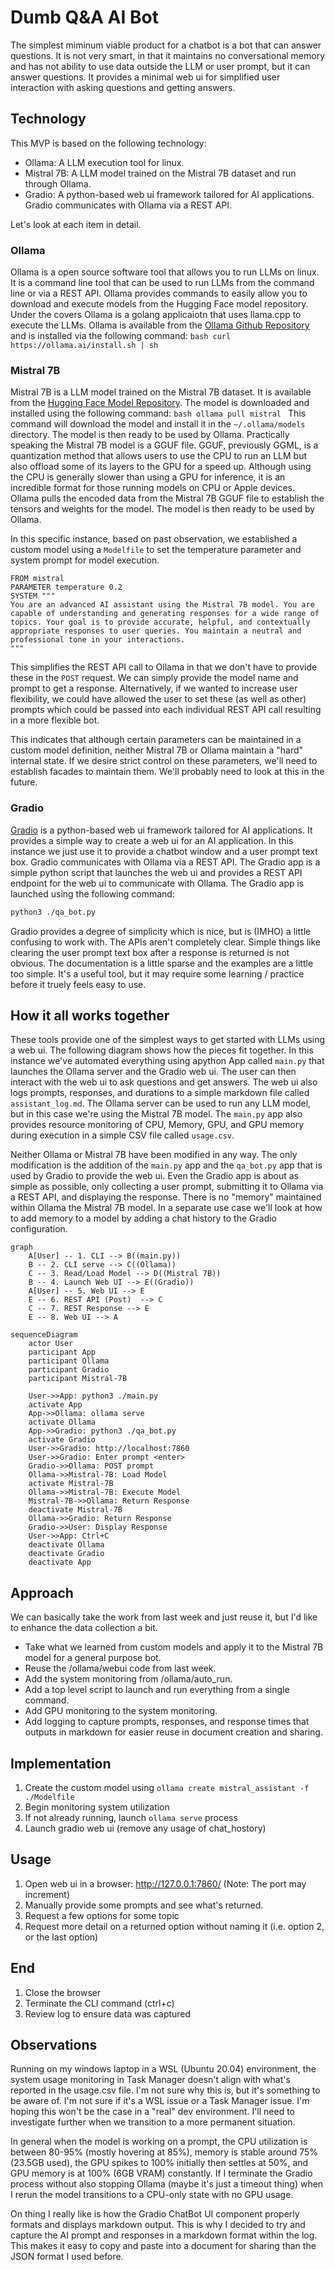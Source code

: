# Dumb Q&A AI Bot

The simplest miminum viable product for a chatbot is a bot that can answer questions. It is not very smart, in that it maintains no conversational memory and has not ability to use data outside the LLM or user prompt, but it can answer questions.  It provides a minimal web ui for simplified user interaction with asking questions and getting answers.

## Technology

This MVP is based on the following technology:
- Ollama:  A LLM execution tool for linux.
- Mistral 7B:  A LLM model trained on the Mistral 7B dataset and run through Ollama.
- Gradio: A python-based web ui framework tailored for AI applications.  Gradio communicates with Ollama via a REST API.

Let's look at each item in detail.

### Ollama
Ollama is a open source software tool that allows you to run LLMs on linux.  It is a command line tool that can be used to run LLMs from the command line or via a REST API.  Ollama provides commands to easily allow you to download and execute models from the Hugging Face model repository.  Under the covers Ollama is a golang applicaiotn that uses llama.cpp to execute the LLMs.  Ollama is available from the [Ollama Github Repository]() and is installed via the following command:
    ```bash
    curl https://ollama.ai/install.sh | sh
    ```

### Mistral 7B
Mistral 7B is a LLM model trained on the Mistral 7B dataset.  It is available from the [Hugging Face Model Repository](https://huggingface.co/).  The model is downloaded and installed using the following command:
    ```bash
    ollama pull mistral
    ```
This command will download the model and install it in the ```~/.ollama/models``` directory.  The model is then ready to be used by Ollama.  Practically speaking the Mistral 7B model is a GGUF file.  GGUF, previously GGML, is a quantization method that allows users to use the CPU to run an LLM but also offload some of its layers to the GPU for a speed up. Although using the CPU is generally slower than using a GPU for inference, it is an incredible format for those running models on CPU or Apple devices.  Ollama pulls the encoded data from the Mistral 7B GGUF file to establish the tensors and weights for the model.  The model is then ready to be used by Ollama.

In this specific instance, based on past observation, we established a custom model using a ```Modelfile``` to set the temperature parameter and system prompt for model execution.
```
FROM mistral
PARAMETER temperature 0.2
SYSTEM """
You are an advanced AI assistant using the Mistral 7B model. You are capable of understanding and generating responses for a wide range of topics. Your goal is to provide accurate, helpful, and contextually appropriate responses to user queries. You maintain a neutral and professional tone in your interactions.
"""
```
This simplifies the REST API call to Ollama in that we don't have to provide these in the ```POST``` request.  We can simply provide the model name and prompt to get a response.  Alternatively, if we wanted to increase user flexibility, we could have allowed the user to set these (as well as other) prompts which could be passed into each individual REST API call resulting in a more flexible bot.

This indicates that although certain parameters can be maintained in a custom model definition, neither Mistral 7B or Ollama maintain a "hard" internal state.  If we desire strict control on these parameters, we'll need to establish facades to maintain them.  We'll probably need to look at this in the future.

### Gradio
[Gradio](https://www.gradio.app/docs/chatbot) is a python-based web ui framework tailored for AI applications.  It provides a simple way to create a web ui for an AI application.  In this instance we just use it to provide a chatbot window and a user prompt text box.  Gradio communicates with Ollama via a REST API.  The Gradio app is a simple python script that launches the web ui and provides a REST API endpoint for the web ui to communicate with Ollama.  The Gradio app is launched using the following command:

```bash
python3 ./qa_bot.py
```

Gradio provides a degree of simplicity which is nice, but is (IMHO) a little confusing to work with.  The APIs aren't completely clear.  Simple things like clearing the user prompt text box after a response is returned is not obvious.  The documentation is a little sparse and the examples are a little too simple.  It's a useful tool, but it may require some learning / practice before it truely feels easy to use.

## How it all works together
These tools provide one of the simplest ways to get started with LLMs using a web ui.  The following diagram shows how the pieces fit together.  In this instance we've automated everything using apython App called ```main.py``` that launches the Ollama server and the Gradio web ui.  The user can then interact with the web ui to ask questions and get answers.  The web ui also logs prompts, responses, and durations to a simple markdown file called ```assistant_log.md```.  The Ollama server can be used to run any LLM model, but in this case we're using the Mistral 7B model.  The ```main.py``` app also provides resource monitoring of CPU, Memory, GPU, and GPU memory during execution in a simple CSV file called ```usage.csv```.

Neither Ollama or Mistral 7B have been modified in any way.  The only modification is the addition of the ```main.py``` app and the ```qa_bot.py``` app that is used by Gradio to provide the web ui.  Even the Gradio app is about as simple as possible, only collecting a user prompt, submitting it to Ollama via a REST API, and displaying the response.  There is no "memory" maintained within Ollama the Mistral 7B model.  In a separate use case we'll look at how to add memory to a model by adding a chat history to the Gradio configuration.

```mermaid
graph
    A[User] -- 1. CLI --> B((main.py))
    B -- 2. CLI serve --> C((Ollama))
    C -- 3. Read/Load Model --> D((Mistral 7B))
    B -- 4. Launch Web UI --> E((Gradio))
    A[User] -- 5. Web UI --> E
    E -- 6. REST API (Post)  --> C
    C -- 7. REST Response --> E
    E -- 8. Web UI --> A
```

```mermaid
sequenceDiagram
    actor User
    participant App
    participant Ollama
    participant Gradio
    participant Mistral-7B

    User->>App: python3 ./main.py
    activate App
    App->>Ollama: ollama serve
    activate Ollama
    App->>Gradio: python3 ./qa_bot.py
    activate Gradio
    User->>Gradio: http://localhost:7860
    User->>Gradio: Enter prompt <enter>
    Gradio->>Ollama: POST prompt
    Ollama->>Mistral-7B: Load Model
    activate Mistral-7B
    Ollama->>Mistral-7B: Execute Model
    Mistral-7B->>Ollama: Return Response
    deactivate Mistral-7B
    Ollama->>Gradio: Return Response
    Gradio->>User: Display Response
    User->>App: Ctrl+C
    deactivate Ollama
    deactivate Gradio
    deactivate App
```

## Approach

We can basically take the work from last week and just reuse it, but I'd like to enhance the data collection a bit.
- Take what we learned from custom models and apply it to the Mistral 7B model for a general purpose bot.
- Reuse the /ollama/webui code from last week.
- Add the system monitoring from /ollama/auto_run.
- Add a top level script to launch and run everything from a single command.
- Add GPU monitoring to the system monitoring.
- Add logging to capture prompts, responses, and response times that outputs in markdown for easier reuse in document creation and sharing.

## Implementation

1. Create the custom model using ```ollama create mistral_assistant -f ./Modelfile```
1. Begin monitoring system utilization
1. If not already running, launch ```ollama serve``` process
1. Launch gradio web ui (remove any usage of chat_hostory)

## Usage

1. Open web ui in a browser:  http://127.0.0.1:7860/ (Note: The port may increment)
1. Manually provide some prompts and see what's returned.
1. Request a few options for some topic
1. Request more detail on a returned option without naming it (i.e. option 2, or the last option)

## End

1. Close the browser
1. Terminate the CLI command (ctrl+c)
1. Review log to ensure data was captured

## Observations

Running on my windows laptop in a WSL (Ubuntu 20.04) environment, the system usage monitoring in Task Manager doesn't align with what's reported in the usage.csv file.  I'm not sure why this is, but it's something to be aware of.  I'm not sure if it's a WSL issue or a Task Manager issue.  I'm hoping this won't be the case in a "real" dev environment.  I'll need to investigate further when we transition to a more permanent situation.

In general when the model is working on a prompt, the CPU utilization is between 80-95% (mostly hovering at 85%), memory is stable around 75% (23.5GB used), the GPU spikes to 100% initially then settles at 50%, and GPU memory is at 100% (6GB VRAM) constantly.  If I terminate the Gradio process without also stopping Ollama (maybe it's just a timeout thing) when I rerun the model transitions to a CPU-only state with no GPU usage.

On thing I really like is how the Gradio ChatBot UI component properly formats and displays markdown output.  This is why I decided to try and capture the AI prompt and responses in a markdown format within the log.  This makes it easy to copy and paste into a document for sharing than the JSON format I used before.